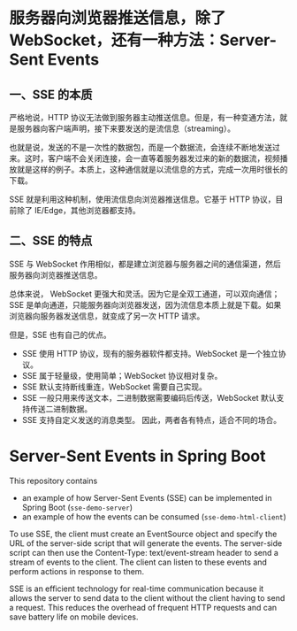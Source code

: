 
# 服务器向浏览器推送信息，除了 WebSocket，还有一种方法：Server-Sent Events

## 一、SSE 的本质
严格地说，HTTP 协议无法做到服务器主动推送信息。但是，有一种变通方法，就是服务器向客户端声明，接下来要发送的是流信息（streaming）。

也就是说，发送的不是一次性的数据包，而是一个数据流，会连续不断地发送过来。这时，客户端不会关闭连接，会一直等着服务器发过来的新的数据流，视频播放就是这样的例子。本质上，这种通信就是以流信息的方式，完成一次用时很长的下载。

SSE 就是利用这种机制，使用流信息向浏览器推送信息。它基于 HTTP 协议，目前除了 IE/Edge，其他浏览器都支持。

## 二、SSE 的特点
SSE 与 WebSocket 作用相似，都是建立浏览器与服务器之间的通信渠道，然后服务器向浏览器推送信息。

总体来说，
    WebSocket 更强大和灵活。因为它是全双工通道，可以双向通信；
    SSE 是单向通道，只能服务器向浏览器发送，因为流信息本质上就是下载。如果浏览器向服务器发送信息，就变成了另一次 HTTP 请求。



但是，SSE 也有自己的优点。

- SSE 使用 HTTP 协议，现有的服务器软件都支持。WebSocket 是一个独立协议。
- SSE 属于轻量级，使用简单；WebSocket 协议相对复杂。
- SSE 默认支持断线重连，WebSocket 需要自己实现。
- SSE 一般只用来传送文本，二进制数据需要编码后传送，WebSocket 默认支持传送二进制数据。
- SSE 支持自定义发送的消息类型。
因此，两者各有特点，适合不同的场合。


# Server-Sent Events in Spring Boot

This repository contains 
- an example of how Server-Sent Events (SSE) can be implemented in Spring Boot (`sse-demo-server`)
- an example of how the events can be consumed (`sse-demo-html-client`)



To use SSE, the client must create an EventSource object and specify the URL of the server-side script that will generate the events. 
The server-side script can then use the Content-Type: text/event-stream header to send a stream of events to the client. 
The client can listen to these events and perform actions in response to them.

SSE is an efficient technology for real-time communication because it allows 
the server to send data to the client without the client having to send a request. 
This reduces the overhead of frequent HTTP requests and can save battery life on mobile devices.